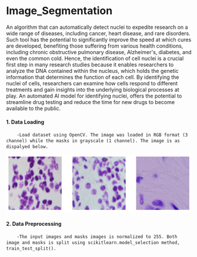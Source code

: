 # Image_Segmentation
 An algorithm that can automatically detect nuclei to expedite research on a wide
range of diseases, including cancer, heart disease, and rare disorders. Such tool has
the potential to significantly improve the speed at which cures are developed,
benefiting those suffering from various health conditions, including chronic
obstructive pulmonary disease, Alzheimer's, diabetes, and even the common cold.
Hence, the identification of cell nuclei is a crucial first step in many research studies
because it enables researchers to analyze the DNA contained within the nucleus,
which holds the genetic information that determines the function of each cell. By
identifying the nuclei of cells, researchers can examine how cells respond to
different treatments and gain insights into the underlying biological processes at
play. An automated AI model for identifying nuclei, offers the potential to streamline
drug testing and reduce the time for new drugs to become available to the public.

#### 1. Data Loading
        -Load dataset using OpenCV. The image was loaded in RGB format (3 channel) while the masks in grayscale (1 channel). The image is as dispalyed below.
<p align="center">
<img src="Resources/output.png" class="center"></p>

#### 2. Data Preprocessing
        -The input images and masks images is normalized to 255. Both image and masks is split using scikitlearn.model_selection method, train_test_split().
